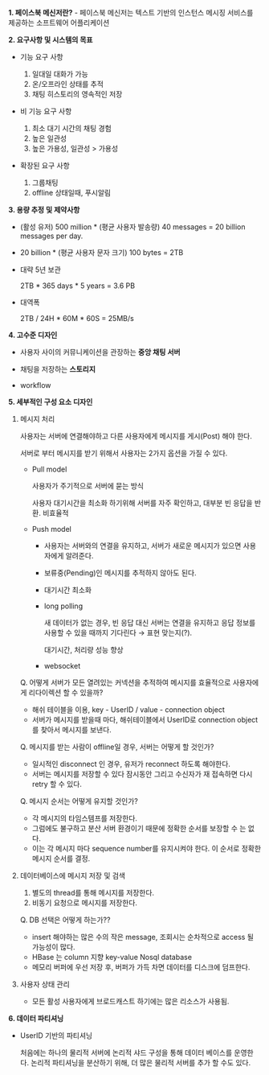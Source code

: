 **1. 페이스북 메신저란?**
    - 페이스북 메신저는 텍스트 기반의 인스턴스 메시징 서비스를 제공하는 소프트웨어 어플리케이션

**2. 요구사항 및 시스템의 목표**

- 기능 요구 사항
    1. 일대일 대화가 가능
    2. 온/오프라인 상태를 추적
    3. 채팅 히스토리의 영속적인 저장

- 비 기능 요구 사항
    1. 최소 대기 시간의 채팅 경험
    2. 높은 일관성
    3. 높은 가용성, 일관성 > 가용성

- 확장된 요구 사항
    1. 그룹채팅
    2. offline 상태일때, 푸시알림

**3. 용량 추정 및 제약사항**

- (활성 유저) 500 million * (평균 사용자 발송량) 40 messages = 20 billion messages per day.
- 20 billion * (평균 사용자 문자 크기) 100 bytes = 2TB
- 대략 5년 보관

    2TB * 365 days * 5 years = 3.6 PB

- 대역폭

    2TB / 24H * 60M * 60S = 25MB/s

**4. 고수준 디자인**

- 사용자 사이의 커뮤니케이션을 관장하는 **중앙 채팅 서버**
- 채팅을 저장하는 **스토리지**
- workflow

    [](https://www.notion.so/3db8791766414841b7185e9d4139747a#38b1a66c98774980a87fbdf5bbd540d3)

**5. 세부적인 구성 요소 디자인**

1) 메시지 처리

    사용자는 서버에 연결해야하고 다른 사용자에게 메시지를 게시(Post) 해야 한다.
    
    서버로 부터 메시지를 받기 위해서 사용자는 2가지 옵션을 가질 수 있다.
    
    - Pull model
    
        사용자가 주기적으로 서버에 묻는 방식
    
        사용자 대기시간을 최소화 하기위해 서버를 자주 확인하고, 대부분 빈 응답을 반환. 비효율적
    
    - Push model
        - 사용자는 서버와의 연결을 유지하고, 서버가 새로운 메시지가 있으면 사용자에게 알려준다.
        - 보류중(Pending)인 메시지를 추적하지 않아도 된다.
        - 대기시간 최소화
        - long polling
    
            새 데이터가 없는 경우, 빈 응답 대신 서버는 연결을 유지하고 응답 정보를 사용할 수 있을 때까지 기다린다 → 표현 맞는지(?).
    
            대기시간, 처리량 성능 향상
    
        - websocket
    
    Q. 어떻게 서버가 모든 열려있는 커넥션을 추적하여 메시지를 효율적으로 사용자에게 리다이렉션 할 수 있을까?
    
    - 해쉬 테이블을 이용, key - UserID / value - connection object
    - 서버가 메시지를 받을때 마다, 해쉬테이블에서 UserID로 connection object를 찾아서 메시지를 보낸다.
    
    Q.  메시지를 받는 사람이 offline일 경우, 서버는 어떻게 할 것인가?
    
    - 일시적인 disconnect 인 경우, 유저가 reconnect 하도록 해야한다.
    - 서버는 메시지를 저장할 수 있다 잠시동안 그리고 수신자가 재 접속하면 다시 retry 할 수 있다.
    
    Q. 메시지 순서는 어떻게 유지할 것인가?
    
    - 각 메시지의 타임스템프를 저장한다.
    - 그럼에도 불구하고 분산 서버 환경이기 때문에 정확한 순서를 보장할 수 는 없다.
    - 이는 각 메시지 마다 sequence number를 유지시켜야 한다. 이 순서로 정확한 메시지 순서를 결정.

2) 데이터베이스에 메시지 저장 및 검색

    1. 별도의 thread를 통해 메시지를 저장한다.
    2. 비동기 요청으로 메시지를 저장한다.

    Q. DB 선택은 어떻게 하는가??
    
    - insert 해야하는 많은 수의 작은 message, 조회시는 순차적으로 access 될 가능성이 많다.
    - HBase 는  column  지향 key-value  Nosql database
    - 메모리 버퍼에 우선 저장 후, 버퍼가 가득 차면 데이터를 디스크에 덤프한다.

3) 사용자 상태 관리

    - 모든 활성 사용자에게 브로드캐스트 하기에는 많은 리소스가 사용됨.

**6. 데이터 파티셔닝**

- UserID 기반의 파티셔닝

    처음에는 하나의 물리적 서버에 논리적 샤드 구성을 통해 데이터 베이스를 운영한다. 논리적 파티셔닝을 분산하기 위해, 더 많은 물리적 서버를 추가 할 수도 있다.
